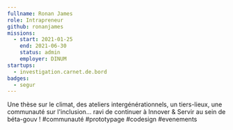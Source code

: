 ```yaml
---
fullname: Ronan James
role: Intrapreneur
github: ronanjames
missions:
  - start: 2021-01-25
    end: 2021-06-30
    status: admin
    employer: DINUM
startups:
  - investigation.carnet.de.bord
badges:
  - segur
---
```


Une thèse sur le climat, des ateliers intergénérationnels, un tiers-lieux, une communauté sur l'inclusion... ravi de continuer à Innover & Servir au sein de béta-gouv ! 
#communauté #prototypage #codesign #evenements 
